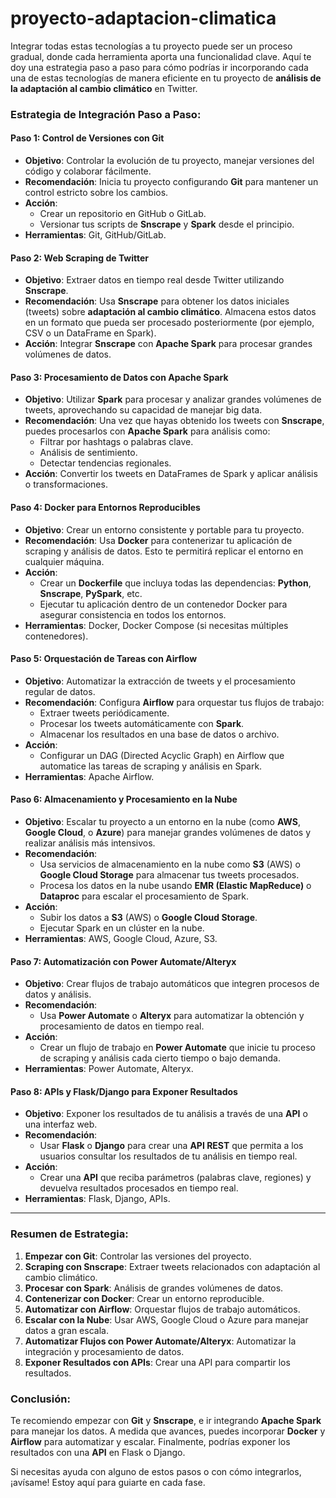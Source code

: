 # proyecto-adaptacion-climatica
Integrar todas estas tecnologías a tu proyecto puede ser un proceso gradual, donde cada herramienta aporta una funcionalidad clave. Aquí te doy una estrategia paso a paso para cómo podrías ir incorporando cada una de estas tecnologías de manera eficiente en tu proyecto de **análisis de la adaptación al cambio climático** en Twitter.

### **Estrategia de Integración Paso a Paso**:

#### **Paso 1: Control de Versiones con Git**
   - **Objetivo**: Controlar la evolución de tu proyecto, manejar versiones del código y colaborar fácilmente.
   - **Recomendación**: Inicia tu proyecto configurando **Git** para mantener un control estricto sobre los cambios. 
   - **Acción**: 
     - Crear un repositorio en GitHub o GitLab.
     - Versionar tus scripts de **Snscrape** y **Spark** desde el principio.
   - **Herramientas**: Git, GitHub/GitLab.

#### **Paso 2: Web Scraping de Twitter**
   - **Objetivo**: Extraer datos en tiempo real desde Twitter utilizando **Snscrape**.
   - **Recomendación**: Usa **Snscrape** para obtener los datos iniciales (tweets) sobre **adaptación al cambio climático**. Almacena estos datos en un formato que pueda ser procesado posteriormente (por ejemplo, CSV o un DataFrame en Spark).
   - **Acción**: Integrar **Snscrape** con **Apache Spark** para procesar grandes volúmenes de datos.

#### **Paso 3: Procesamiento de Datos con Apache Spark**
   - **Objetivo**: Utilizar **Spark** para procesar y analizar grandes volúmenes de tweets, aprovechando su capacidad de manejar big data.
   - **Recomendación**: Una vez que hayas obtenido los tweets con **Snscrape**, puedes procesarlos con **Apache Spark** para análisis como:
     - Filtrar por hashtags o palabras clave.
     - Análisis de sentimiento.
     - Detectar tendencias regionales.
   - **Acción**: Convertir los tweets en DataFrames de Spark y aplicar análisis o transformaciones.

#### **Paso 4: Docker para Entornos Reproducibles**
   - **Objetivo**: Crear un entorno consistente y portable para tu proyecto.
   - **Recomendación**: Usa **Docker** para contenerizar tu aplicación de scraping y análisis de datos. Esto te permitirá replicar el entorno en cualquier máquina.
   - **Acción**:
     - Crear un **Dockerfile** que incluya todas las dependencias: **Python**, **Snscrape**, **PySpark**, etc.
     - Ejecutar tu aplicación dentro de un contenedor Docker para asegurar consistencia en todos los entornos.
   - **Herramientas**: Docker, Docker Compose (si necesitas múltiples contenedores).

#### **Paso 5: Orquestación de Tareas con Airflow**
   - **Objetivo**: Automatizar la extracción de tweets y el procesamiento regular de datos.
   - **Recomendación**: Configura **Airflow** para orquestar tus flujos de trabajo:
     - Extraer tweets periódicamente.
     - Procesar los tweets automáticamente con **Spark**.
     - Almacenar los resultados en una base de datos o archivo.
   - **Acción**:
     - Configurar un DAG (Directed Acyclic Graph) en Airflow que automatice las tareas de scraping y análisis en Spark.
   - **Herramientas**: Apache Airflow.

#### **Paso 6: Almacenamiento y Procesamiento en la Nube**
   - **Objetivo**: Escalar tu proyecto a un entorno en la nube (como **AWS**, **Google Cloud**, o **Azure**) para manejar grandes volúmenes de datos y realizar análisis más intensivos.
   - **Recomendación**:
     - Usa servicios de almacenamiento en la nube como **S3** (AWS) o **Google Cloud Storage** para almacenar tus tweets procesados.
     - Procesa los datos en la nube usando **EMR (Elastic MapReduce)** o **Dataproc** para escalar el procesamiento de Spark.
   - **Acción**:
     - Subir los datos a **S3** (AWS) o **Google Cloud Storage**.
     - Ejecutar Spark en un clúster en la nube.
   - **Herramientas**: AWS, Google Cloud, Azure, S3.

#### **Paso 7: Automatización con Power Automate/Alteryx**
   - **Objetivo**: Crear flujos de trabajo automáticos que integren procesos de datos y análisis.
   - **Recomendación**:
     - Usa **Power Automate** o **Alteryx** para automatizar la obtención y procesamiento de datos en tiempo real.
   - **Acción**:
     - Crear un flujo de trabajo en **Power Automate** que inicie tu proceso de scraping y análisis cada cierto tiempo o bajo demanda.
   - **Herramientas**: Power Automate, Alteryx.

#### **Paso 8: APIs y Flask/Django para Exponer Resultados**
   - **Objetivo**: Exponer los resultados de tu análisis a través de una **API** o una interfaz web.
   - **Recomendación**:
     - Usar **Flask** o **Django** para crear una **API REST** que permita a los usuarios consultar los resultados de tu análisis en tiempo real.
   - **Acción**:
     - Crear una **API** que reciba parámetros (palabras clave, regiones) y devuelva resultados procesados en tiempo real.
   - **Herramientas**: Flask, Django, APIs.

---

### **Resumen de Estrategia:**

1. **Empezar con Git**: Controlar las versiones del proyecto.
2. **Scraping con Snscrape**: Extraer tweets relacionados con adaptación al cambio climático.
3. **Procesar con Spark**: Análisis de grandes volúmenes de datos.
4. **Contenerizar con Docker**: Crear un entorno reproducible.
5. **Automatizar con Airflow**: Orquestar flujos de trabajo automáticos.
6. **Escalar con la Nube**: Usar AWS, Google Cloud o Azure para manejar datos a gran escala.
7. **Automatizar Flujos con Power Automate/Alteryx**: Automatizar la integración y procesamiento de datos.
8. **Exponer Resultados con APIs**: Crear una API para compartir los resultados.

### **Conclusión:**

Te recomiendo empezar con **Git** y **Snscrape**, e ir integrando **Apache Spark** para manejar los datos. A medida que avances, puedes incorporar **Docker** y **Airflow** para automatizar y escalar. Finalmente, podrías exponer los resultados con una **API** en Flask o Django.

Si necesitas ayuda con alguno de estos pasos o con cómo integrarlos, ¡avísame! Estoy aquí para guiarte en cada fase.
